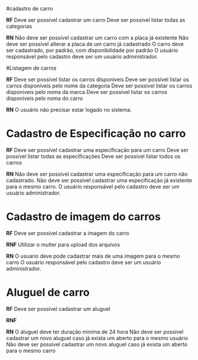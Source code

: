 #cadastro de carro

**RF**
Deve ser possível cadastrar um carro
Deve ser possível listar todas as categorias

**RN**
Não deve ser possível cadastrar um carro com a placa já existente
Não deve ser possível alterar a placa de um carro já cadastrado
O carro deve ser cadastrado, por padrão, com disponibilidade por padrão
O usuário responsável pelo cadastro deve ser um usuário administrador.

#Listagem de carros

**RF**
Deve ser possível listar os carros disponíveis
Deve ser possível listar os carros disponíveis pelo nome da categoria
Deve ser possível listar os carros disponíveis pelo noma da marca
Deve ser possível listar os carros disponíveis pelo noma do carro

**RN**
O usuário não precisar estar logado no sistema.

# Cadastro de Especificação no carro

**RF**
Deve ser possível cadastrar uma especificação para um carro
Deve ser possível listar todas as especificações
Deve ser possível listar todos os carros

**RN**
Não deve ser possível cadastrar uma especificação para um carro não cadastrado.
Não deve ser possível cadastrar uma especificação já existente para o mesmo carro.
O usuário responsável pelo cadastro deve ser um usuário administrador.

# Cadastro de imagem do carros

**RF**
Deve ser possível cadastrar a imagem do carro

**RNF**
Utilizar o multer para upload dos arquivos

**RN**
O usuario deve pode cadastrar mais de uma imagem para o mesmo carro
O usuário responsável pelo cadastro deve ser um usuário administrador.

# Aluguel de carro


**RF**
Deve ser possível cadastrar um aluguel

**RNF**

**RN**
O aluguel deve ter duração minima de 24 hora
Não deve ser possível cadastrar um novo aluguel caso já exista um aberto para o mesmo usuário
Não deve ser possível cadastrar um novo aluguel caso já exista um aberto para o mesmo carro

